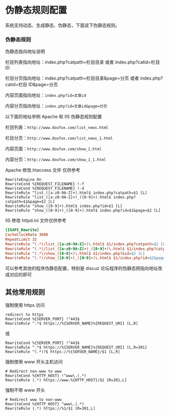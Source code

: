 # 伪静态规则配置

系统支持动态、生成静态、伪静态，下面说下伪静态规则。

### 伪静态规则

伪静态指向地址说明

栏目列表指向地址：index.php?catpath=栏目目录 或者 index.php?catid=栏目 ID

栏目分页指向地址：index.php?catpath=栏目目录&page=分页 或者 index.php?catid=栏目 ID&page=分页

内容页面指向地址：`index.php?id=文章id`

内容分页指向地址：`index.php?id=文章id&page=分页`

以下面的地址举例 Apache 和 IIS 伪静态规则配置

栏目列表：`http://www.doufox.com/list_news.html`

栏目分页：`http://www.doufox.com/list_news_1.html`

内容页面：`http://www.doufox.com/show_1.html`

内容分页：`http://www.doufox.com/show_1_1.html`

Apache 修改.htaccess 文件 仅供参考

```
RewriteEngine On
RewriteCond %{REQUEST_FILENAME} !-f
RewriteCond %{REQUEST_FILENAME} !-d
RewriteRule ^list_([a-z0-9A-Z]+).html$ index.php?catpath=$1 [L]
RewriteRule ^list_([a-z0-9A-Z]+)_([0-9]+).html$ index.php?catpath=$1&page=$2 [L] 
RewriteRule ^show_([0-9]+).html$ index.php?id=$1 [L] 
RewriteRule ^show_([0-9]+)_([0-9]+).html$ index.php?id=$1&page=$2 [L]
```

IIS 修改 httpd.ini 文件仅供参考

```ini
[ISAPI_Rewrite]
CacheClockRate 3600
RepeatLimit 32
RewriteRule ^(.*)/list_([a-z0-9A-Z]+)\.html$ $1/index.php?catpath=$2 [L]
RewriteRule ^(.*)/list_([a-z0-9A-Z]+)_([0-9]+)\.html$ $1/index.php?catpath=$2&page=$3 [L]
RewriteRule ^(.*)/show_([0-9]+)\.html$ $1/index.php?&id=$2 [L]
RewriteRule ^(.*)/show_([0-9]+)_([0-9]+)\.html$ $1/index.php?id=$2&page=$3 [L]
```

可以参考其他的程序伪静态配置，特别是 discuz 论坛程序的伪静态把指向地址改成对应的即可

## 其他常用规则

强制使用 https 访问

```
redirect to https
RewriteCond %{SERVER_PORT} !^443$
RewriteRule ^.*$ https://%{SERVER_NAME}%{REQUEST_URI} [L,R]
```

或

```
RewriteCond %{SERVER_PORT} !^443$
RewriteRule ^.*$ https://%{SERVER_NAME}%{REQUEST_URI} [L,R=301]
RewriteRule ^(.*)?$ https://%{SERVER_NAME}/$1 [L,R]
```

强制使用 www 开头主机访问

```
# Redirect non-www to www
RewriteCond %{HTTP_HOST} !^www\.(.*)
RewriteRule (.*) https://www.%{HTTP_HOST}/$1 [R=301,L]
```
强制不带 www 开头

```
# Redirect www to non-www
RewriteCond %{HTTP_HOST} ^www\.(.*)
RewriteRule (.*) https://%1/$1 [R=301,L]
```

